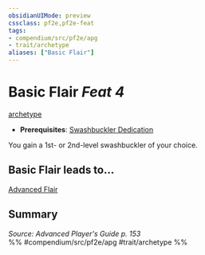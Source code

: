```yaml
---
obsidianUIMode: preview
cssclass: pf2e,pf2e-feat
tags:
- compendium/src/pf2e/apg
- trait/archetype
aliases: ["Basic Flair"]
---
```

# Basic Flair  *Feat 4*  
[archetype](archetype.md "Archetype Feat Trait")  

- **Prerequisites**: [Swashbuckler Dedication](swashbuckler-dedication-apg.md)

You gain a 1st- or 2nd-level swashbuckler of your choice.

## Basic Flair leads to...

[Advanced Flair](advanced-flair-apg.md)

## Summary

*Source: Advanced Player's Guide p. 153*  
%% #compendium/src/pf2e/apg #trait/archetype %%